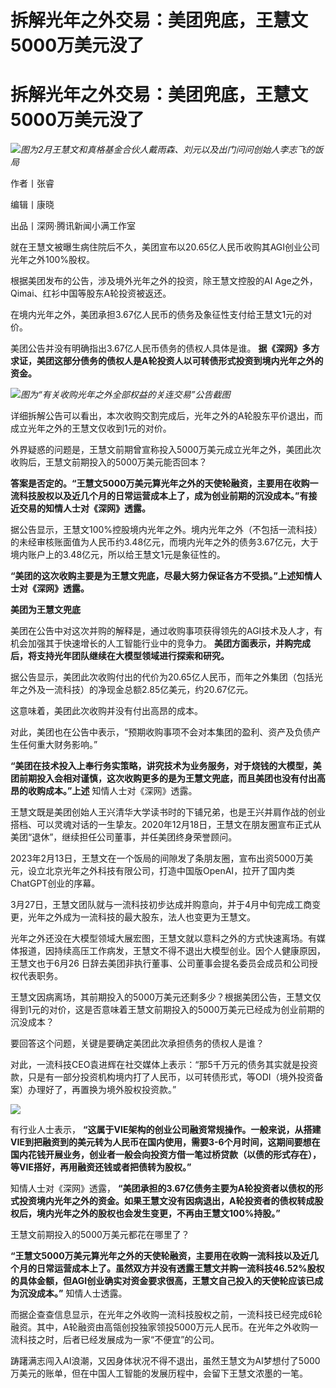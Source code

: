 # 拆解光年之外交易：美团兜底，王慧文5000万美元没了

# 拆解光年之外交易：美团兜底，王慧文5000万美元没了

![](https://inews.gtimg.com/news_bt/OYME9DRPG1nHL9en4eRj6tzZTZIKkcUfhv-1xJdN6v1HYAA/1000)_图为2月王慧文和真格基金合伙人戴雨森、刘元以及出门问问创始人李志飞的饭局_

作者丨张睿

编辑丨康晓

出品丨深网·腾讯新闻小满工作室

就在王慧文被曝生病住院后不久，美团宣布以20.65亿人民币收购其AGI创业公司光年之外100%股权。

根据美团发布的公告，涉及境外光年之外的投资，除王慧文控股的AI Age之外，Qimai、红衫中国等股东A轮投资被返还。

在境内光年之外，美团承担3.67亿人民币的债务及象征性支付给王慧文1元的对价。

美团公告并没有明确指出3.67亿人民币债务的债权人具体是谁。
**据《深网》多方求证，美团这部分债务的债权人是A轮投资人以可转债形式投资到境内光年之外的资金。**

![](https://inews.gtimg.com/news_bt/OS1-cVqp4f_uY8QkaVBszuTdqGGyFidkvHBrZgrRYTRZAAA/1000)_图为“有关收购光年之外全部权益的关连交易”公告截图_

详细拆解公告可以看出，本次收购交割完成后，光年之外的A轮股东平价退出，而成立光年之外的王慧文仅收到1元的对价。

外界疑惑的问题是，王慧文前期曾宣称投入5000万美元成立光年之外，美团此次收购后，王慧文前期投入的5000万美元能否回本？

**答案是否定的。“王慧文5000万美元算光年之外的天使轮融资，主要用在收购一流科技股权以及近几个月的日常运营成本上了，成为创业前期的沉没成本。”有接近交易的知情人士对《深网》透露。**

据公告显示，王慧文100%控股境内光年之外。境内光年之外（不包括一流科技）的未经审核账面值为人民币约3.48亿元，而境内光年之外的债务3.67亿元，大于境内账户上的3.48亿元，所以给王慧文1元是象征性的。

**“美团的这次收购主要是为王慧文兜底，尽最大努力保证各方不受损。”上述知情人士对《深网》透露。**

**美团为王慧文兜底**

美团在公告中对这次并购的解释是，通过收购事项获得领先的AGI技术及人才，有机会加强其于快速增长的人工智能行业中的竞争力。
**美团方面表示，并购完成后，将支持光年团队继续在大模型领域进行探索和研究。**

据公告显示，美团此次收购付出的代价为20.65亿人民币，而年之外集团（包括光年之外及一流科技）的净现金总额2.85亿美元，约20.67亿元。

这意味着，美团此次收购并没有付出高昂的成本。

对此，美团也在公告中表示，“预期收购事项不会对本集团的盈利、资产及负债产生任何重大财务影响。”

**“美团在技术投入上奉行务实策略，讲究技术为业务服务，对于烧钱的大模型，美团前期投入会相对谨慎，这次收购更多的是为王慧文兜底，而且美团也没有付出高昂的收购成本。”上述**
知情人士对《深网》透露。

王慧文既是美团创始人王兴清华大学读书时的下铺兄弟，也是王兴并肩作战的创业搭档、可以灵魂对话的一生挚友。2020年12月18日，王慧文在朋友圈宣布正式从美团“退休”，继续担任公司董事，并任美团终身荣誉顾问。

2023年2月13日，王慧文在一个饭局的间隙发了条朋友圈，宣布出资5000万美元，设立北京光年之外科技有限公司，打造中国版OpenAI，拉开了国内类ChatGPT创业的序幕。

3月27日，王慧文团队就与一流科技初步达成并购意向，并于4月中旬完成工商变更，光年之外成为一流科技的最大股东，法人也变更为王慧文。

光年之外还没在大模型领域大展宏图，王慧文就以意料之外的方式快速离场。有媒体报道，因持续高压工作病发，王慧文不得不退出大模型创业。因个人健康原因，王慧文也于6月26
日辞去美团非执行董事、公司董事会提名委员会成员和公司授权代表职务。

王慧文因病离场，其前期投入的5000万美元还剩多少？根据美团公告，王慧文仅得到1元的对价，这是否意味着王慧文前期投入的5000万美元已经成为创业前期的沉没成本？

要回答这个问题，关键是要确定美团此次承担债务的债权人是谁？

对此，一流科技CEO袁进辉在社交媒体上表示：“那5千万元的债务其实就是投资款，只是有一部分投资机构境内打了人民币，以可转债形式，等ODI（境外投资备案）办理好了，再置换为境外股权投资款。”

![](https://inews.gtimg.com/news_bt/OqNmInzThkJaMV3uEQBVGXKt7DWXth38HasMU3A7ld32cAA/1000)

有行业人士表示，
**“这属于VIE架构的创业公司融资常规操作。一般来说，从搭建VIE到把融资到的美元转为人民币在国内使用，需要3-6个月时间，这期间要想在国内花钱开展业务，创业者一般会向投资方借一笔过桥贷款（以债的形式存在），等VIE搭好，再用融资还钱或者把债转为股权。”**

知情人士对《深网》透露，
**“美团承担的3.67亿债务主要为A轮投资者以债权的形式投资境内光年之外的资金。如果王慧文没有因病退出，A轮投资者的债权转成股权后，境内光年之外的股权也会发生变更，不再由王慧文100%持股。”**

王慧文前期投入的5000万美元都花在哪里了？

**“王慧文5000万美元算光年之外的天使轮融资，主要用在收购一流科技以及近几个月的日常运营成本上了。虽然双方并没有透露王慧文并购一流科技46.52%股权的具体金额，但AGI创业确实对资金要求很高，王慧文自己投入的天使轮应该已成为沉没成本。”**
知情人士透露。

而据企查查信息显示，在光年之外收购一流科技股权之前，一流科技已经完成6轮融资。其中，A轮融资由高瓴创投独家领投5000万元人民币。在光年之外收购一流科技之时，后者已经发展成为一家“不便宜”的公司。

踌躇满志闯入AI浪潮，又因身体状况不得不退出，虽然王慧文为AI梦想付了5000万美元的账单，但在中国人工智能的发展历程中，会留下王慧文浓墨的一笔。

